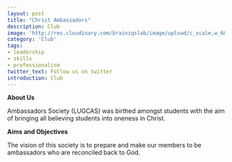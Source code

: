 ```yaml
---
layout: post
title: "Christ Ambassadors"
description: Club
image: 'http://res.cloudinary.com/brainiqslab/image/upload/c_scale,w_600/v1518515263/Christ_Ambassadors_c9vrwt.jpg'
category: 'Club'
tags:
- leadership
- skills
- professionalism
twitter_text: Follow us on twitter
introduction: Club
---
```


**About Us** 

Ambassadors Society (LUGCAS) was birthed amongst students with the aim of bringing all believing students into oneness in Christ.

**Aims and Objectives**

The vision of this society is to prepare and make our members to be ambassadors who are reconciled back to God.
